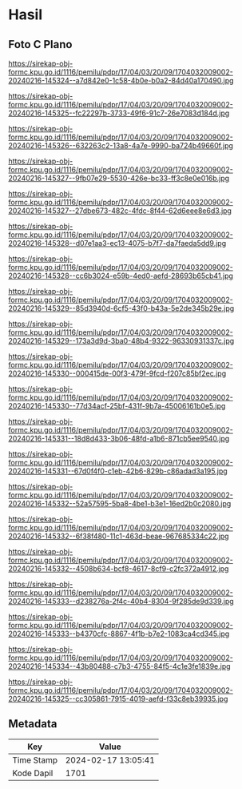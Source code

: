# Hasil

## Foto C Plano

https://sirekap-obj-formc.kpu.go.id/1116/pemilu/pdpr/17/04/03/20/09/1704032009002-20240216-145324--a7d842e0-1c58-4b0e-b0a2-84d40a170490.jpg

https://sirekap-obj-formc.kpu.go.id/1116/pemilu/pdpr/17/04/03/20/09/1704032009002-20240216-145325--fc22297b-3733-49f6-91c7-26e7083d184d.jpg

https://sirekap-obj-formc.kpu.go.id/1116/pemilu/pdpr/17/04/03/20/09/1704032009002-20240216-145326--632263c2-13a8-4a7e-9990-ba724b49660f.jpg

https://sirekap-obj-formc.kpu.go.id/1116/pemilu/pdpr/17/04/03/20/09/1704032009002-20240216-145327--9fb07e29-5530-426e-bc33-ff3c8e0e016b.jpg

https://sirekap-obj-formc.kpu.go.id/1116/pemilu/pdpr/17/04/03/20/09/1704032009002-20240216-145327--27dbe673-482c-4fdc-8f44-62d6eee8e6d3.jpg

https://sirekap-obj-formc.kpu.go.id/1116/pemilu/pdpr/17/04/03/20/09/1704032009002-20240216-145328--d07e1aa3-ec13-4075-b7f7-da7faeda5dd9.jpg

https://sirekap-obj-formc.kpu.go.id/1116/pemilu/pdpr/17/04/03/20/09/1704032009002-20240216-145328--cc6b3024-e59b-4ed0-aefd-28693b65cb41.jpg

https://sirekap-obj-formc.kpu.go.id/1116/pemilu/pdpr/17/04/03/20/09/1704032009002-20240216-145329--85d3940d-6cf5-43f0-b43a-5e2de345b29e.jpg

https://sirekap-obj-formc.kpu.go.id/1116/pemilu/pdpr/17/04/03/20/09/1704032009002-20240216-145329--173a3d9d-3ba0-48b4-9322-96330931337c.jpg

https://sirekap-obj-formc.kpu.go.id/1116/pemilu/pdpr/17/04/03/20/09/1704032009002-20240216-145330--000415de-00f3-479f-9fcd-f207c85bf2ec.jpg

https://sirekap-obj-formc.kpu.go.id/1116/pemilu/pdpr/17/04/03/20/09/1704032009002-20240216-145330--77d34acf-25bf-431f-9b7a-45006161b0e5.jpg

https://sirekap-obj-formc.kpu.go.id/1116/pemilu/pdpr/17/04/03/20/09/1704032009002-20240216-145331--18d8d433-3b06-48fd-a1b6-871cb5ee9540.jpg

https://sirekap-obj-formc.kpu.go.id/1116/pemilu/pdpr/17/04/03/20/09/1704032009002-20240216-145331--67d0f4f0-c1eb-42b6-829b-c86adad3a195.jpg

https://sirekap-obj-formc.kpu.go.id/1116/pemilu/pdpr/17/04/03/20/09/1704032009002-20240216-145332--52a57595-5ba8-4be1-b3e1-16ed2b0c2080.jpg

https://sirekap-obj-formc.kpu.go.id/1116/pemilu/pdpr/17/04/03/20/09/1704032009002-20240216-145332--6f38f480-11c1-463d-beae-967685334c22.jpg

https://sirekap-obj-formc.kpu.go.id/1116/pemilu/pdpr/17/04/03/20/09/1704032009002-20240216-145332--4508b634-bcf8-4617-8cf9-c2fc372a4912.jpg

https://sirekap-obj-formc.kpu.go.id/1116/pemilu/pdpr/17/04/03/20/09/1704032009002-20240216-145333--d238276a-2f4c-40b4-8304-9f285de9d339.jpg

https://sirekap-obj-formc.kpu.go.id/1116/pemilu/pdpr/17/04/03/20/09/1704032009002-20240216-145333--b4370cfc-8867-4f1b-b7e2-1083ca4cd345.jpg

https://sirekap-obj-formc.kpu.go.id/1116/pemilu/pdpr/17/04/03/20/09/1704032009002-20240216-145334--43b80488-c7b3-4755-84f5-4c1e3fe1839e.jpg

https://sirekap-obj-formc.kpu.go.id/1116/pemilu/pdpr/17/04/03/20/09/1704032009002-20240216-145325--cc305861-7915-4019-aefd-f33c8eb39935.jpg


## Metadata

| Key        | Value               |
| ---------- | ------------------- |
| Time Stamp | 2024-02-17 13:05:41 |
| Kode Dapil | 1701                |



